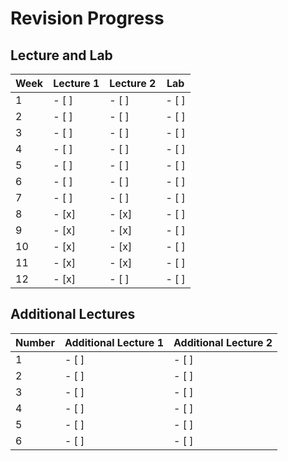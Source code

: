 # Revision Progress

## Lecture and Lab
| Week | Lecture 1 | Lecture 2 | Lab |
|------|-----------|-----------|-----|
| 1    | - [ ]     | - [ ]     | - [ ]   |
| 2    | - [ ]     | - [ ]     | - [ ]   |
| 3    | - [ ]     | - [ ]     | - [ ]   |
| 4    | - [ ]     | - [ ]     | - [ ]   |
| 5    | - [ ]     | - [ ]     | - [ ]   |
| 6    | - [ ]     | - [ ]     | - [ ]   |
| 7    | - [ ]     | - [ ]     | - [ ]   |
| 8    | - [x]     | - [x]     | - [ ]   |
| 9    | - [x]     | - [x]     | - [ ]   |
| 10   | - [x]     | - [x]     | - [ ]   |
| 11   | - [x]     | - [x]     | - [ ]   |
| 12   | - [x]     | - [ ]     | - [ ]   |

## Additional Lectures
| Number | Additional Lecture 1 | Additional Lecture 2 |
|--------|----------------------|----------------------|
| 1      | - [ ]                | - [ ]                |
| 2      | - [ ]                | - [ ]                |
| 3      | - [ ]                | - [ ]                |
| 4      | - [ ]                | - [ ]                |
| 5      | - [ ]                | - [ ]                |
| 6      | - [ ]                | - [ ]                |
